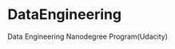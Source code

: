 [<ProgressiveImage src="https://github.com/norvig/pytudes/blob/master/ipynb/Advent-2020.ipynb">](/static/buttons/view-in-deepnote.svg)

# DataEngineering
Data Engineering Nanodegree Program(Udacity)
